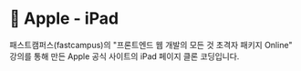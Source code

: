 # 🍎 Apple - iPad

패스트캠퍼스(fastcampus)의 "프론트엔드 웹 개발의 모든 것 초격자 패키지 Online" 강의를 통해 만든 Apple 공식 사이트의 iPad 페이지 클론 코딩입니다.
